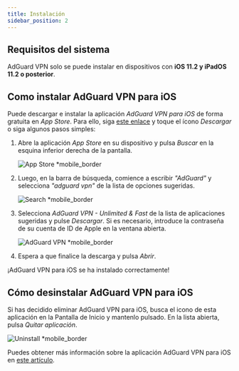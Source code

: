 ```yaml
---
title: Instalación
sidebar_position: 2
---
```


## Requisitos del sistema

AdGuard VPN solo se puede instalar en dispositivos con **iOS 11.2 y iPadOS 11.2 o posterior**.

## Como instalar AdGuard VPN para iOS

Puede descargar e instalar la aplicación *AdGuard VPN para iOS* de forma gratuita en *App Store*. Para ello, siga [este enlace](https://agrd.io/ios_vpn) y toque el ícono *Descargar* o siga algunos pasos simples:

1. Abre la aplicación *App Store* en su dispositivo y pulsa *Buscar* en la esquina inferior derecha de la pantalla.

    ![App Store *mobile_border](https://cdn.adguardvpn.com/content/kb/vpn/ios/app-store-en.png)

1. Luego, en la barra de búsqueda, comience a escribir *"AdGuard"* y selecciona *"adguard vpn"* de la lista de opciones sugeridas.

    ![Search *mobile_border](https://cdn.adguardvpn.com/content/kb/vpn/ios/search-en.png)

1. Selecciona *AdGuard VPN - Unlimited & Fast* de la lista de aplicaciones sugeridas y pulse *Descargar*. Si es necesario, introduce la contraseña de su cuenta de ID de Apple en la ventana abierta.

    ![AdGuard VPN *mobile_border](https://cdn.adguardvpn.com/content/kb/vpn/ios/adguard-vpn-en.png)

1. Espera a que finalice la descarga y pulsa *Abrir*.

¡AdGuard VPN para iOS se ha instalado correctamente!

## Cómo desinstalar AdGuard VPN para iOS

Si has decidido eliminar AdGuard VPN para iOS, busca el icono de esta aplicación en la Pantalla de Inicio y mantenlo pulsado. En la lista abierta, pulsa *Quitar aplicación*.

![Uninstall *mobile_border](https://cdn.adguardvpn.com/public/Adguard/kb/vpn-install/deinstall-en.png)

Puedes obtener más información sobre la aplicación AdGuard VPN para iOS en [este artículo](overview.md).
